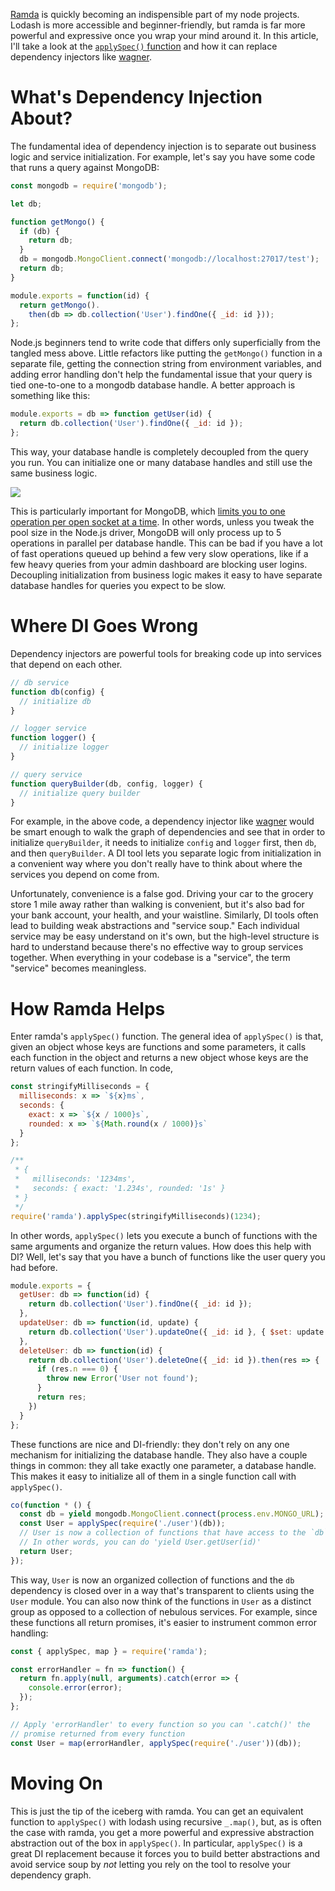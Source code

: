 [Ramda](https://www.npmjs.com/package/ramda) is quickly becoming an indispensible part of my node projects. Lodash is more accessible and beginner-friendly, but ramda is far more powerful and expressive once you wrap your mind around it. In this article, I'll take a look at the [`applySpec()` function](http://ramdajs.com/docs/#applySpec) and how it can replace dependency injectors like [wagner](http://npmjs.org/package/wagner-core).

What's Dependency Injection About?
==================================

The fundamental idea of dependency injection is to separate out business logic
and service initialization. For example, let's say you have some code that
runs a query against MongoDB:

```javascript
const mongodb = require('mongodb');

let db;

function getMongo() {
  if (db) {
    return db;
  }
  db = mongodb.MongoClient.connect('mongodb://localhost:27017/test');
  return db;
}

module.exports = function(id) {
  return getMongo().
    then(db => db.collection('User').findOne({ _id: id }));
};
```

Node.js beginners tend to write code that differs only superficially from the
tangled mess above. Little refactors like putting the `getMongo()` function
in a separate file, getting the connection string from environment variables,
and adding error handling don't help the fundamental issue that your query is
tied one-to-one to a mongodb database handle. A better approach is something
like this:

```javascript
module.exports = db => function getUser(id) {
  return db.collection('User').findOne({ _id: id });
};
```

This way, your database handle is completely decoupled from the query you run.
You can initialize one or many database handles and still use the same
business logic.

<img src="http://i.imgur.com/HXKxWYS.png" />

This is particularly important for MongoDB, which
[limits you to one operation per open socket at a time](http://api.mongodb.com/python/current/faq.html#how-does-connection-pooling-work-in-pymongo). In other words, unless you tweak the pool size in the
Node.js driver, MongoDB will only process up to 5 operations in parallel per
database handle.
This can be bad if you have a lot of fast operations queued up behind a few
very slow operations, like if a few heavy queries from your admin dashboard
are blocking user logins. Decoupling initialization from business logic makes
it easy to have separate database handles for queries you expect to be slow.

Where DI Goes Wrong
=========================

Dependency injectors are powerful tools for breaking code up into services
that depend on each other.

```javascript
// db service
function db(config) {
  // initialize db
}

// logger service
function logger() {
  // initialize logger
}

// query service
function queryBuilder(db, config, logger) {
  // initialize query builder
}
```

For example, in the above code, a dependency injector like [wagner](http://npmjs.org/package/wagner-core) would be smart enough to walk
the graph of dependencies and see that in order to initialize `queryBuilder`,
it needs to initialize `config` and `logger` first, then `db`, and then
`queryBuilder`. A DI tool lets you separate logic from initialization in a
convenient way where you don't really have to think about where the services
you depend on come from.

Unfortunately, convenience is a false god. Driving your car to the grocery
store 1 mile away rather than walking is convenient, but it's also
bad for your bank account, your health, and your waistline. Similarly, DI
tools often lead to building weak abstractions and "service soup." Each
individual service may be easy understand on it's own, but the high-level
structure is hard to understand because there's no effective way to group
services together. When everything in your codebase is a "service", the term
"service" becomes meaningless.

How Ramda Helps
===============

Enter ramda's `applySpec()` function. The general idea of `applySpec()` is that,
given an object whose keys are functions and some parameters, it calls each
function in the object and returns a new object whose keys are the return
values of each function. In code,

```javascript
const stringifyMilliseconds = {
  milliseconds: x => `${x}ms`,
  seconds: {
    exact: x => `${x / 1000}s`,
    rounded: x => `${Math.round(x / 1000)}s`
  }
};

/**
 * {
 *   milliseconds: '1234ms',
 *   seconds: { exact: '1.234s', rounded: '1s' }
 * }
 */
require('ramda').applySpec(stringifyMilliseconds)(1234);
```

In other words, `applySpec()` lets you execute a bunch of functions
with the same arguments and organize the return values. How does this help
with DI? Well, let's say that you have a bunch of functions like the user
query you had before.

```javascript
module.exports = {
  getUser: db => function(id) {
    return db.collection('User').findOne({ _id: id });
  },
  updateUser: db => function(id, update) {
    return db.collection('User').updateOne({ _id: id }, { $set: update });
  },
  deleteUser: db => function(id) {
    return db.collection('User').deleteOne({ _id: id }).then(res => {
      if (res.n === 0) {
        throw new Error('User not found');
      }
      return res;
    })
  }
};
```

These functions are nice and DI-friendly: they don't rely on any one mechanism
for initializing the database handle. They also have a couple things in
common: they all take exactly one parameter, a database handle. This makes it
easy to initialize all of them in a single function call with `applySpec()`.

```javascript
co(function * () {
  const db = yield mongodb.MongoClient.connect(process.env.MONGO_URL);
  const User = applySpec(require('./user')(db));
  // User is now a collection of functions that have access to the `db` handle.
  // In other words, you can do 'yield User.getUser(id)'
  return User;
});
```

This way, `User` is now an organized collection of functions and the `db`
dependency is closed over in a way that's transparent to clients using the
`User` module. You can also now think of the functions in `User` as a
distinct group as opposed to a collection of nebulous services.
For example, since these functions all return promises, it's easier to
instrument common error handling:

```javascript
const { applySpec, map } = require('ramda');

const errorHandler = fn => function() {
  return fn.apply(null, arguments).catch(error => {
    console.error(error);
  });
};

// Apply 'errorHandler' to every function so you can '.catch()' the
// promise returned from every function
const User = map(errorHandler, applySpec(require('./user'))(db));
```

Moving On
=========

This is just the tip of the iceberg with ramda. You can get an equivalent
function to `applySpec()` with lodash using recursive `_.map()`, but, as
is often the case with ramda, you get a more powerful and expressive
abstraction abstraction out of the box in `applySpec()`. In particular,
`applySpec()` is a great DI replacement because it forces you to build better
abstractions and avoid service soup by _not_ letting you rely on the tool
to resolve your dependency graph.
